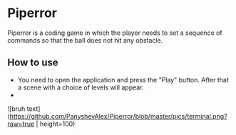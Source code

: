 # Piperror

Piperror is a coding game in which the player needs to set a sequence of commands so that the ball does not hit any obstacle.

## How to use

- You need to open the application and press the "Play" button. After that a scene with a choice of levels will appear.
- 

![bruh text](https://github.com/PanyshevAlex/Piperror/blob/master/pics/terminal.png?raw=true | height=100)
